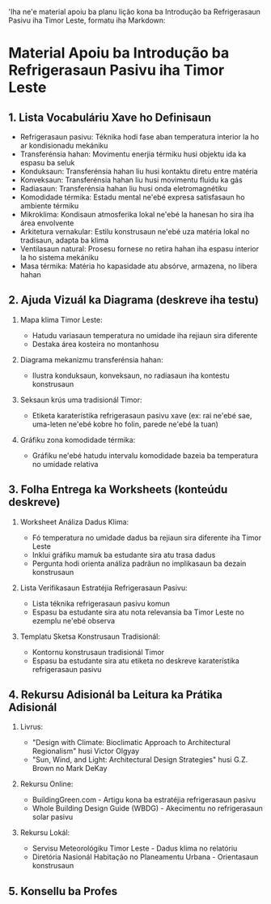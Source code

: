 'Iha ne'e material apoiu ba planu lição kona ba Introdução ba Refrigerasaun Pasivu iha Timor Leste, formatu iha Markdown:

# Material Apoiu ba Introdução ba Refrigerasaun Pasivu iha Timor Leste

## 1. Lista Vocabuláriu Xave ho Definisaun

- Refrigerasaun pasivu: Téknika hodi fase aban temperatura interior la ho ar kondisionadu mekániku
- Transferénsia hahan: Movimentu enerjia térmiku husi objektu ida ka espasu ba seluk
- Konduksaun: Transferénsia hahan liu husi kontaktu diretu entre matéria
- Konveksaun: Transferénsia hahan liu husi movimentu fluidu ka gás
- Radiasaun: Transferénsia hahan liu husi onda eletromagnétiku
- Komodidade térmika: Estadu mental ne'ebé expresa satisfasaun ho ambiente térmiku
- Mikroklima: Kondisaun atmosferika lokal ne'ebé la hanesan ho sira iha área envolvente
- Arkitetura vernakular: Estilu konstrusaun ne'ebé uza matéria lokal no tradisaun, adapta ba klima
- Ventilasaun natural: Prosesu fornese no retira hahan iha espasu interior la ho sistema mekániku
- Masa térmika: Matéria ho kapasidade atu absórve, armazena, no libera hahan

## 2. Ajuda Vizuál ka Diagrama (deskreve iha testu)

1. Mapa klima Timor Leste:
   - Hatudu variasaun temperatura no umidade iha rejiaun sira diferente
   - Destaka área kosteira no montanhosu

2. Diagrama mekanizmu transferénsia hahan:
   - Ilustra konduksaun, konveksaun, no radiasaun iha kontestu konstrusaun

3. Seksaun krús uma tradisionál Timor:
   - Etiketa karaterístika refrigerasaun pasivu xave (ex: rai ne'ebé sae, uma-leten ne'ebé kobre ho folin, parede ne'ebé la tuan)

4. Gráfiku zona komodidade térmika:
   - Gráfiku ne'ebé hatudu intervalu komodidade bazeia ba temperatura no umidade relativa

## 3. Folha Entrega ka Worksheets (konteúdu deskreve)

1. Worksheet Análiza Dadus Klima:
   - Fó temperatura no umidade dadus ba rejiaun sira diferente iha Timor Leste
   - Inklui gráfiku mamuk ba estudante sira atu trasa dadus
   - Pergunta hodi orienta análiza padrãun no implikasaun ba dezain konstrusaun

2. Lista Verifikasaun Estratéjia Refrigerasaun Pasivu:
   - Lista téknika refrigerasaun pasivu komun
   - Espasu ba estudante sira atu nota relevansia ba Timor Leste no ezemplu ne'ebé observa

3. Templatu Sketsa Konstrusaun Tradisionál:
   - Kontornu konstrusaun tradisionál Timor
   - Espasu ba estudante sira atu etiketa no deskreve karaterístika refrigerasaun pasivu

## 4. Rekursu Adisionál ba Leitura ka Prátika Adisionál

1. Livrus:
   - "Design with Climate: Bioclimatic Approach to Architectural Regionalism" husi Victor Olgyay
   - "Sun, Wind, and Light: Architectural Design Strategies" husi G.Z. Brown no Mark DeKay

2. Rekursu Online:
   - BuildingGreen.com - Artigu kona ba estratéjia refrigerasaun pasivu
   - Whole Building Design Guide (WBDG) - Akecimentu no refrigerasaun solar pasivu

3. Rekursu Lokál:
   - Servisu Meteorológiku Timor Leste - Dadus klima no relatóriu
   - Diretória Nasionál Habitação no Planeamentu Urbana - Orientasaun konstrusaun

## 5. Konsellu ba Profes